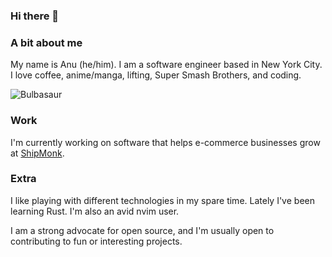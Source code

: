 ### Hi there 🫡

### A bit about me
My name is Anu (he/him). I am a software engineer based in New York City. I love coffee, anime/manga, lifting, Super Smash Brothers, and coding. 

![Bulbasaur](https://media.tenor.com/SecZG4u1gSYAAAAi/bulbasaur-pokemon.gif)

### Work

I'm currently working on software that helps e-commerce businesses grow at [ShipMonk](https://www.shipmonk.com/).

### Extra

I like playing with different technologies in my spare time. Lately I've been learning Rust. I'm also an avid nvim user.

I am a strong advocate for open source, and I'm usually open to contributing to fun or interesting projects.

<!--
**anuyorker/anuyorker** is a ✨ _special_ ✨ repository because its `README.md` (this file) appears on your GitHub profile.
-->

